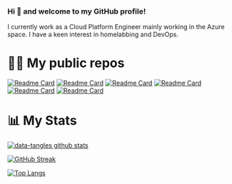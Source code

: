 ### Hi 👋 and welcome to my GitHub profile!

I currently work as a Cloud Platform Engineer mainly working in the Azure space. I have a keen interest in homelabbing and DevOps.

# 🧑‍💻 My public repos

[![Readme Card](https://github-readme-stats.vercel.app/api/pin/?username=data-tangles&repo=kubernetes-homelab&theme=radical)](https://github.com/data-tangles/kubernetes-homelab)
[![Readme Card](https://github-readme-stats.vercel.app/api/pin/?username=data-tangles&repo=ansible&theme=radical)](https://github.com/data-tangles/ansible)
[![Readme Card](https://github-readme-stats.vercel.app/api/pin/?username=data-tangles&repo=terraform-oracle&theme=radical)](https://github.com/data-tangles/terraform-oracle)
[![Readme Card](https://github-readme-stats.vercel.app/api/pin/?username=data-tangles&repo=terraform-ansible-lab&theme=radical)](https://github.com/data-tangles/terraform-ansible-lab)
[![Readme Card](https://github-readme-stats.vercel.app/api/pin/?username=data-tangles&repo=packer-esxi&theme=radical)](https://github.com/data-tangles/packer-esxi)
[![Readme Card](https://github-readme-stats.vercel.app/api/pin/?username=data-tangles&repo=terraform-azure&theme=radical)](https://github.com/data-tangles/terraform-azure)

# 📊 My Stats

[![data-tangles github stats](https://github-readme-stats.vercel.app/api?username=data-tangles&show_icons=true&count_private=true&theme=radical&hide=stars)](https://github.com/data-tangles)

[![GitHub Streak](https://github-readme-streak-stats.herokuapp.com/?user=data-tangles&theme=dark&count_private=true&theme=radical)](https://github.com/data-tangles)

[![Top Langs](https://github-readme-stats.vercel.app/api/top-langs/?username=data-tangles&langs_count=8&layout=compact&theme=radical)](https://github.com/data-tangles)
